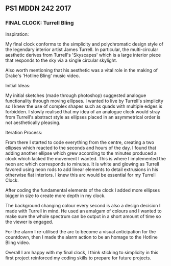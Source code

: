 ## PS1 MDDN 242 2017

### FINAL CLOCK: Turrell Bling

Inspiration:

My final clock conforms to the simplicity and polychromatic design style of the legendary interior artist James Turrell. In particular, the multi-circular aesthetic derives from Turrell's 'Skyscapes' which is a large interior piece that responds to the sky via a single circular skylight.

Also worth mentioning that his aesthetic was a vital role in the making of Drake's 'Hotline Bling' music video.


Initial Ideas:

My initial sketches (made through photoshop) suggested analogue functionality through moving ellipses. I wanted to live by Turrell's simplicity so I knew the use of complex shapes such as quads with multiple edges is forbidden. I slowly realised that my idea of an analogue clock would stray from Turrell's abstract style as ellipses placed in an asymmetrical order is not aesthetically pleasing.

Iteration Process:

From there I started to code everything from the centre, creating a two ellipses which reacted to the seconds and hours of the day. I found that adding another ellipse which grew according to the minutes produced a clock which lacked the movement I wanted. This is where I implemented the neon arc which corresponds to minutes. It is white and glowing as Turrell favored using neon rods to add linear elements to detail extrusions in his otherwise flat interiors. I knew this arc would be essential for my Turrell Clock.

After coding the fundamental elements of the clock I added more ellipses bigger in size to create more depth in my clock.

The background changing colour every second is also a design decision I made with Turrell in mind. He used an amalgam of colours and I wanted to make sure the whole spectrum can be output in a short amount of time so the viewer is engaged.

For the alarm I re-utilised the arc to become a visual anticipation for the countdown, then I made the alarm action to be an homage to the Hotline Bling video.

Overall I am happy with my final clock, I think sticking to simplicity in this first project reinforced my coding skills to prepare for future projects.



